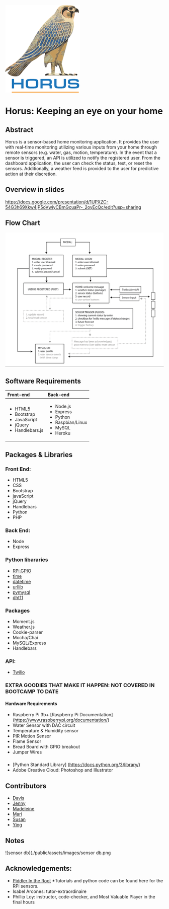 ![logo](./public/assets/images/logos/logo.png)


# Horus: Keeping an eye on your home



## Abstract

Horus is a sensor-based home monitoring application. It provides the user with real-time monitoring utilizing various inputs from your home through remote sensors (e.g. water, gas, motion, temperature). In the event that a sensor is triggered, an API is utilized to notify the registered user. From the dashboard application, the user can check the status, test, or reset the sensors. Additionally, a weather feed is provided to the user for predictive action at their discretion.



## Overview in slides
https://docs.google.com/presentation/d/1UPXZC-54G3h69Xkw4jP5oVwiyCBmGcuaPr-_2oyEcQc/edit?usp=sharing



## Flow Chart

![Flow](./public/assets/images/Flow.PNG)



## Software Requirements

|     Front-end       |       Back-end     |
|:------------------- |:------------------ |
| <ul><li>HTML5</li><li>Bootstrap</li><li>JavaScript</li><li>jQuery</li><li>Handlebars.js</li></ul>| <ul><li>Node.js</li><li>Express</li><li>Python</li><li>Raspbian/Linux</li><li>MySQL</li><li>Heroku</li></ul> |



## Packages & Libraries


### Front End:

- HTML5
- CSS
- Bootstrap
- javaScript
- jQuery
- Handlebars
- Python
- PHP


### Back End:

- Node
- Express


### Python libararies
- [RPi.GPIO](https://pypi.org/project/RPi.GPIO/)
- [time](https://docs.python.org/3/library/time.html)
- [datetime](https://docs.python.org/3/library/datetime.html#module-datetime)
- [urllib](https://docs.python.org/3/library/urllib.html#module-urllib)
- [pymysql](https://pypi.org/project/PyMySQL/)
- [dht11](https://www.arduinolibraries.info/libraries/dht-sensor-library)


### Packages
- Moment.js
- Weather.js
- Cookie-parser
- Mocha/Chai
- MySQL/Express
- Handlebars


### API:

- [Twilio](https://www.twilio.com/docs/iam/api)


### EXTRA GOODIES THAT MAKE IT HAPPEN: NOT COVERED IN BOOTCAMP TO DATE

#### Hardware Requirements

- Raspberry Pi 3b+ [Raspberry Pi Documentation] (https://www.raspberrypi.org/documentation/)
- Water Sensor with DAC circuit
- Temperature & Humidity sensor
- PIR Motion Sensor
- Flame Sensor
- Bread Board with GPIO breakout 
- Jumper Wires

###

- [Python Standard Library] (https://docs.python.org/3/library/)
- Adobe Creative Cloud: Photoshop and Illustrator
 

## Contributors

- [Davis](https://github.com/daveyjonezz)
- [Jenny](https://github.com/jenshin75)
- [Madeleine](https://github.com/MadeleineKemeny)
- [Mari](https://github.com/Mari0203)
- [Susan](https://github.com/Sooze16)
- [Ying](https://github.com/yzhouyzhou)


## Notes

![sensor db](./public/assets/images/sensor db.png



## Acknowledgements:

- [Piddler In the Root](https://www.piddlerintheroot.com/)
*Tutorials and python code can be found here for the RPi sensors.
- Isabel Arcones: tutor-extraordinaire
- Phillip Loy: instructor, code-checker, and Most Valuable Player in the final hours


